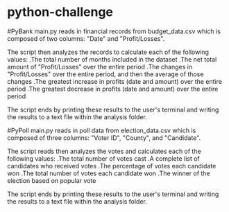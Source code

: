# python-challenge
 
#PyBank
main.py reads in financial records from budget_data.csv which is composed of two columns:
"Date" and "Profit/Losses".

The script then analyzes the records to calculate each of the following values:
.The total number of months included in the dataset
.The net total amount of "Profit/Losses" over the entire period
.The changes in "Profit/Losses" over the entire period, and then the average of those changes
.The greatest increase in profits (date and amount) over the entire period
.The greatest decrease in profits (date and amount) over the entire period

The script ends by printing these results to the user's terminal and writing the
results to a text file within the analysis folder.


#PyPoll
main.py reads in poll data from election_data.csv which is composed of three columns:
"Voter ID", "County", and "Candidate". 

The script reads then analyzes the votes and calculates each of the following values:
.The total number of votes cast
.A complete list of candidates who received votes
.The percentage of votes each candidate won
.The total number of votes each candidate won
.The winner of the election based on popular vote

The script ends by printing these results to the user's terminal and writing the
results to a text file within the analysis folder.
